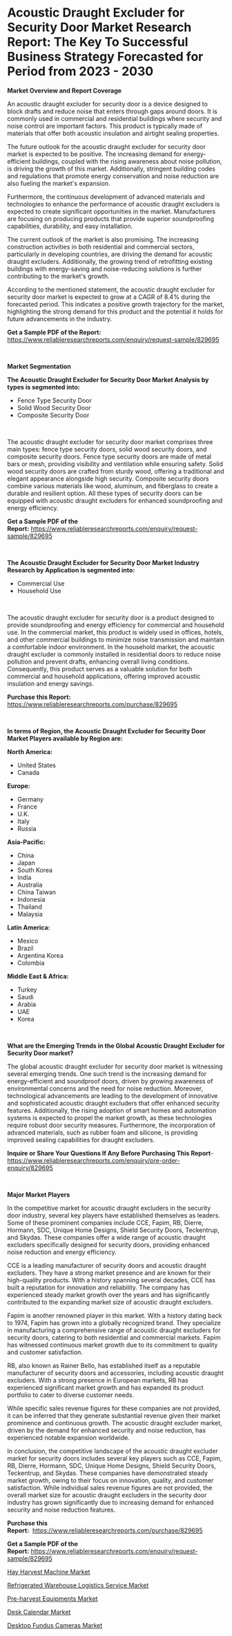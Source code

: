 <p><h1>Acoustic Draught Excluder for Security Door Market Research Report: The Key To Successful Business Strategy Forecasted for Period from 2023 - 2030</h1></p><p><strong>Market Overview and Report Coverage</strong></p>
<p><p>An acoustic draught excluder for security door is a device designed to block drafts and reduce noise that enters through gaps around doors. It is commonly used in commercial and residential buildings where security and noise control are important factors. This product is typically made of materials that offer both acoustic insulation and airtight sealing properties.</p><p>The future outlook for the acoustic draught excluder for security door market is expected to be positive. The increasing demand for energy-efficient buildings, coupled with the rising awareness about noise pollution, is driving the growth of this market. Additionally, stringent building codes and regulations that promote energy conservation and noise reduction are also fueling the market's expansion.</p><p>Furthermore, the continuous development of advanced materials and technologies to enhance the performance of acoustic draught excluders is expected to create significant opportunities in the market. Manufacturers are focusing on producing products that provide superior soundproofing capabilities, durability, and easy installation.</p><p>The current outlook of the market is also promising. The increasing construction activities in both residential and commercial sectors, particularly in developing countries, are driving the demand for acoustic draught excluders. Additionally, the growing trend of retrofitting existing buildings with energy-saving and noise-reducing solutions is further contributing to the market's growth.</p><p>According to the mentioned statement, the acoustic draught excluder for security door market is expected to grow at a CAGR of 8.4% during the forecasted period. This indicates a positive growth trajectory for the market, highlighting the strong demand for this product and the potential it holds for future advancements in the industry.</p></p>
<p><strong>Get a Sample PDF of the Report:</strong> <a href="https://www.reliableresearchreports.com/enquiry/request-sample/829695">https://www.reliableresearchreports.com/enquiry/request-sample/829695</a></p>
<p>&nbsp;</p>
<p><strong>Market Segmentation</strong></p>
<p><strong>The Acoustic Draught Excluder for Security Door Market Analysis by types is segmented into:</strong></p>
<p><ul><li>Fence Type Security Door</li><li>Solid Wood Security Door</li><li>Composite Security Door</li></ul></p>
<p>&nbsp;</p>
<p><p>The acoustic draught excluder for security door market comprises three main types: fence type security doors, solid wood security doors, and composite security doors. Fence type security doors are made of metal bars or mesh, providing visibility and ventilation while ensuring safety. Solid wood security doors are crafted from sturdy wood, offering a traditional and elegant appearance alongside high security. Composite security doors combine various materials like wood, aluminum, and fiberglass to create a durable and resilient option. All these types of security doors can be equipped with acoustic draught excluders for enhanced soundproofing and energy efficiency.</p></p>
<p><strong>Get a Sample PDF of the Report:</strong>&nbsp;<a href="https://www.reliableresearchreports.com/enquiry/request-sample/829695">https://www.reliableresearchreports.com/enquiry/request-sample/829695</a></p>
<p>&nbsp;</p>
<p><strong>The Acoustic Draught Excluder for Security Door Market Industry Research by Application is segmented into:</strong></p>
<p><ul><li>Commercial Use</li><li>Household Use</li></ul></p>
<p>&nbsp;</p>
<p><p>The acoustic draught excluder for security door is a product designed to provide soundproofing and energy efficiency for commercial and household use. In the commercial market, this product is widely used in offices, hotels, and other commercial buildings to minimize noise transmission and maintain a comfortable indoor environment. In the household market, the acoustic draught excluder is commonly installed in residential doors to reduce noise pollution and prevent drafts, enhancing overall living conditions. Consequently, this product serves as a valuable solution for both commercial and household applications, offering improved acoustic insulation and energy savings.</p></p>
<p><strong>Purchase this Report:</strong>&nbsp; <a href="https://www.reliableresearchreports.com/purchase/829695">https://www.reliableresearchreports.com/purchase/829695</a></p>
<p>&nbsp;</p>
<p><strong>In terms of Region, the Acoustic Draught Excluder for Security Door Market Players available by Region are:</strong></p>
<p>
    <p> <strong> North America: </strong>
        <ul>
            <li>United States</li>
            <li>Canada</li>
        </ul>
        </p> 
    <p> <strong> Europe: </strong>
        <ul>
            <li>Germany</li>
            <li>France</li>
            <li>U.K.</li>
            <li>Italy</li>
            <li>Russia</li>
        </ul>
        </p> 
    <p> <strong> Asia-Pacific: </strong>
        <ul>
            <li>China</li>
            <li>Japan</li>
            <li>South Korea</li>
            <li>India</li>
            <li>Australia</li>
            <li>China Taiwan</li>
            <li>Indonesia</li>
            <li>Thailand</li>
            <li>Malaysia</li>
        </ul>
        </p> 
    <p> <strong> Latin America: </strong>
        <ul>
            <li>Mexico</li>
            <li>Brazil</li>
            <li>Argentina Korea</li>
            <li>Colombia</li>
        </ul>
        </p> 
    <p> <strong> Middle East & Africa: </strong>
        <ul>
            <li>Turkey</li>
            <li>Saudi</li>
            <li>Arabia</li>
            <li>UAE</li>
            <li>Korea</li>
        </ul>
    </p>
    </p>
<p>&nbsp;</p>
<p><strong>What are the Emerging Trends in the Global Acoustic Draught Excluder for Security Door market?</strong></p>
<p><p>The global acoustic draught excluder for security door market is witnessing several emerging trends. One such trend is the increasing demand for energy-efficient and soundproof doors, driven by growing awareness of environmental concerns and the need for noise reduction. Moreover, technological advancements are leading to the development of innovative and sophisticated acoustic draught excluders that offer enhanced security features. Additionally, the rising adoption of smart homes and automation systems is expected to propel the market growth, as these technologies require robust door security measures. Furthermore, the incorporation of advanced materials, such as rubber foam and silicone, is providing improved sealing capabilities for draught excluders.</p></p>
<p><strong>Inquire or Share Your Questions If Any Before Purchasing This Report</strong>- <a href="https://www.reliableresearchreports.com/enquiry/pre-order-enquiry/829695">https://www.reliableresearchreports.com/enquiry/pre-order-enquiry/829695</a></p>
<p>&nbsp;</p>
<p><strong>Major Market Players</strong></p>
<p><p>In the competitive market for acoustic draught excluders in the security door industry, several key players have established themselves as leaders. Some of these prominent companies include CCE, Fapim, RB, Dierre, Hormann, SDC, Unique Home Designs, Shield Security Doors, Teckentrup, and Skydas. These companies offer a wide range of acoustic draught excluders specifically designed for security doors, providing enhanced noise reduction and energy efficiency.</p><p>CCE is a leading manufacturer of security doors and acoustic draught excluders. They have a strong market presence and are known for their high-quality products. With a history spanning several decades, CCE has built a reputation for innovation and reliability. The company has experienced steady market growth over the years and has significantly contributed to the expanding market size of acoustic draught excluders.</p><p>Fapim is another renowned player in this market. With a history dating back to 1974, Fapim has grown into a globally recognized brand. They specialize in manufacturing a comprehensive range of acoustic draught excluders for security doors, catering to both residential and commercial markets. Fapim has witnessed continuous market growth due to its commitment to quality and customer satisfaction.</p><p>RB, also known as Rainer Bello, has established itself as a reputable manufacturer of security doors and accessories, including acoustic draught excluders. With a strong presence in European markets, RB has experienced significant market growth and has expanded its product portfolio to cater to diverse customer needs.</p><p>While specific sales revenue figures for these companies are not provided, it can be inferred that they generate substantial revenue given their market prominence and continuous growth. The acoustic draught excluder market, driven by the demand for enhanced security and noise reduction, has experienced notable expansion worldwide.</p><p>In conclusion, the competitive landscape of the acoustic draught excluder market for security doors includes several key players such as CCE, Fapim, RB, Dierre, Hormann, SDC, Unique Home Designs, Shield Security Doors, Teckentrup, and Skydas. These companies have demonstrated steady market growth, owing to their focus on innovation, quality, and customer satisfaction. While individual sales revenue figures are not provided, the overall market size for acoustic draught excluders in the security door industry has grown significantly due to increasing demand for enhanced security and noise reduction features.</p></p>
<p><strong>Purchase this Report:</strong>&nbsp;&nbsp;<a href="https://www.reliableresearchreports.com/purchase/829695">https://www.reliableresearchreports.com/purchase/829695</a></p>
<p></p>
<p><strong>Get a Sample PDF of the Report:</strong>&nbsp;<a href="https://www.reliableresearchreports.com/enquiry/request-sample/829695">https://www.reliableresearchreports.com/enquiry/request-sample/829695</a></p>
<p><p><a href="https://www.linkedin.com/pulse/hay-harvest-machine-market-size-growth-forecast-from-2023/">Hay Harvest Machine Market</a></p><p><a href="https://github.com/abdelrhmankishk22/Market-Research-Report-List-1/blob/main/refrigerated-warehouse-logistics-service-market.md">Refrigerated Warehouse Logistics Service Market</a></p><p><a href="https://www.linkedin.com/pulse/pre-harvest-equipments-market-research-report-provides/">Pre-harvest Equipments Market</a></p><p><a href="https://medium.com/@rogerking1949/desk-calendar-market-size-and-market-trends-complete-industry-overview-2023-to-2030-8e92dc1d9f13">Desk Calendar Market</a></p><p><a href="https://medium.com/@elisamohr1910/analyzing-desktop-fundus-cameras-market-global-industry-perspective-and-forecast-2023-to-2030-65febf45fb75">Desktop Fundus Cameras Market</a></p></p>